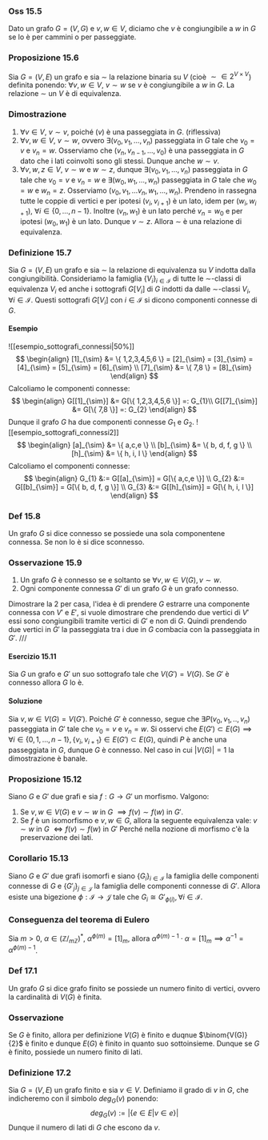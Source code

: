 ### Oss 15.5
Dato un grafo $G = (V, G)$ e $v, w \in V$, diciamo che $v$ è congiungibile a $w$ in $G$ se lo è per cammini o per passeggiate.

### Proposizione 15.6
Sia $G = (V,E)$ un grafo e sia $\sim$ la relazione binaria su $V$ (cioè $\sim \in 2^{V\times V}$) definita ponendo: $\forall v, w \in V$, $v \sim w$ se $v$ è congiungibile a $w$ in $G$. La relazione $\sim$ un $V$ è di equivalenza.
### Dimostrazione
1) $\forall v \in V$, $v \sim v$, poiché $(v)$ è una passeggiata in $G$. (riflessiva)
2) $\forall v, w \in V$, $v \sim w$, ovvero $\exists(v_{0},v_{1},\dots,v_{n})$ passeggiata in $G$ tale che $v_{0} = v$ e $v_{n}=w$. Osserviamo che $(v_{n}, v_{n-1},\dots, v_{0})$ è una passeggiata in $G$ dato che i lati coinvolti sono gli stessi. Dunque anche $w \sim v$.
3) $\forall v,w,z \in V$, $v \sim w$ e $w \sim z$, dunque $\exists(v_{0},v_{1},\dots,v_{n})$ passeggiata in $G$ tale che $v_{0} = v$ e $v_{n}=w$ e $\exists(w_{0},w_{1}, \dots, w_{n})$ passeggiata in $G$ tale che $w_{0}=w$ e $w_{n}=z$. Osserviamo $(v_{0},v_{1},\dots v_{n}, w_{1}, \dots, w_{n})$. Prendeno in rassegna tutte le coppie di vertici e per ipotesi $(v_{i}, v_{i+1})$ è un lato, idem per $(w_{i}, w_{i+1})$, $\forall i \in \{ 0, \dots, n-1 \}$. Inoltre $(v_{n}, w_{1})$ è un lato perché $v_{n}=w_{0}$ e per ipotesi $(w_{0}, w_{1})$ è un lato. Dunque $v \sim z$.
Allora $\sim$ è una relazione di equivalenza.

### Definizione 15.7
Sia $G=(V,E)$ un grafo e sia $\sim$ la relazione di equivalenza su $V$ indotta dalla congiungibilità. Consideriamo la famiglia $\{ V_{i} \}_{i \in \mathcal{I}}$ di tutte le $\sim$-classi di equivalenza $V_{i}$ ed anche i sottografi $G[V_{i}]$ di $G$ indotti da dalle $\sim$-classi $V_{i}$, $\forall i \in \mathcal{I}$.
Questi sottografi $G[V_{i}]$ con $i \in \mathcal{I}$ si dicono componenti connesse di $G$.

#### Esempio
![[esempio_sottografi_connessi|50%]]
$$
\begin{align}
[1]_{\sim}  &= \{ 1,2,3,4,5,6 \} = [2]_{\sim} = [3]_{\sim} = [4]_{\sim} = [5]_{\sim} = [6]_{\sim} \\
[7]_{\sim}  &= \{ 7,8 \} = [8]_{\sim}
\end{align}
$$
Calcoliamo le componenti connesse:
$$
\begin{align}
G[[1]_{\sim}] &= G[\{ 1,2,3,4,5,6 \}] =: G_{1}\\
G[[7]_{\sim}] &= G[\{ 7,8 \}] =: G_{2}
\end{align}
$$
Dunque il grafo $G$ ha due componenti connesse $G_{1}$ e $G_{2}$.
![[esempio_sottografi_connessi2]]
$$
\begin{align}
[a]_{\sim}  &= \{ a,c,e \} \\
[b]_{\sim} &= \{ b, d, f, g \} \\
[h]_{\sim} &= \{ h, i, l \}
\end{align}
$$
Calcoliamo el componenti connesse:
$$
\begin{align}
G_{1} &:= G[[a]_{\sim}] = G[\{ a,c,e \}] \\
G_{2} &:= G[[b]_{\sim}] = G[\{ b, d, f, g \}] \\
G_{3} &:= G[[h]_{\sim}] = G[\{ h, i, l \}]
\end{align}
$$
### Def 15.8
Un grafo $G$ si dice connesso se possiede una sola componentene connessa. Se non lo è si dice sconnesso.

### Osservazione 15.9
1) Un grafo $G$ è connesso se e soltanto se $\forall v,w \in V(G), v \sim w$.
2) Ogni componente connessa $G'$ di un grafo $G$ è un grafo connesso.

Dimostrare la $2$ per casa, l'idea è di prendere $G$ estrarre una componente connessa con $V'$ e $E'$, si vuole dimostrare che prendendo due vertici di $V'$ essi sono congiungibili tramite vertici di $G'$ e non di $G$. Quindi prendendo due vertici in $G'$ la passeggiata tra i due in $G$ combacia con la passeggiata in $G'$. ///

#### Esercizio 15.11
Sia $G$ un grafo e $G'$ un suo sottografo tale che $V(G') = V(G)$. Se $G'$ è connesso allora $G$ lo è.

#### Soluzione
Sia $v,w \in V(G) = V(G')$. Poiché $G'$ è connesso, segue che $\exists P(v_{0},v_{1},..,v_{n})$ passeggiata in $G'$ tale che $v_{0} = v$ e $v_{n}=w$. Si osservi che $E(G') \subset E(G) \implies \forall i \in \{ 0, 1, \dots, n - 1 \}, \{ v_{i}, v_{i+1} \} \in E(G')\subset E(G)$, quindi $P$ è anche una passeggiata in $G$, dunque $G$ è connesso. Nel caso in cui $|V(G)| = 1$ la dimostrazione è banale.

### Proposizione 15.12
Siano $G$ e $G'$ due grafi e sia $f:G\rightarrow G'$ un morfismo. Valgono:
1) Se $v,w\in V(G)$ e $v \sim w$ in $G$ $\implies f(v) \sim f(w)$ in $G'$.
2) Se $f$ è un isomorfismo e $v,w\in G$, allora la seguente equivalenza vale: $v \sim w$ in $G$ $\Longleftrightarrow f(v)\sim f(w)$ in $G'$
Perché nella nozione di morfismo c'è la preservazione dei lati.

### Corollario 15.13
Siano $G$ e $G'$ due grafi isomorfi e siano $\{ G_{i} \}_{i\in \mathcal{I}}$ la famiglia delle componenti connesse di $G$ e $\{ G'_{j}\}_{j \in \mathcal{J}}$ la famiglia delle componenti connesse di $G'$. Allora esiste una bigezione $\phi:\mathcal{I}\rightarrow \mathcal{J}$ tale che $G_{i} \cong G'_{\phi(i)}, \forall i\in \mathcal{I}$.

### Conseguenza del teorema di Eulero
Sia $m > 0$, $\alpha \in (\mathbb{Z} \big/_{m\mathbb{Z}})^{*}$, $\alpha^{\phi(m)} = [1]_{m}$, allora $\alpha^{\phi(m)-1}\cdot \alpha = [1]_{m} \implies \alpha^{-1} = \alpha^{\phi(m)-1}$.

### Def 17.1
Un grafo $G$ si dice grafo finito se possiede un numero finito di vertici, ovvero la cardinalità di $V(G)$ è finita.

### Osservazione
Se $G$ è finito, allora per definizione $V(G)$ è finito e duqnue $\binom{V(G)}{2}$ è finito e dunque $E(G)$ è finito in quanto suo sottoinsieme.
Dunque se $G$ è finito, possiede un numero finito di lati.

### Definizione 17.2
Sia $G=(V,E)$ un grafo finito e sia $v \in V$. Definiamo il grado di $v$ in $G$, che indicheremo con il simbolo $deg_{G}(v)$ ponendo:
$$
deg_{G}(v) := \left| \{ e \in E | v \in e \} \right|  
$$
Dunque il numero di lati di $G$ che escono da $v$.